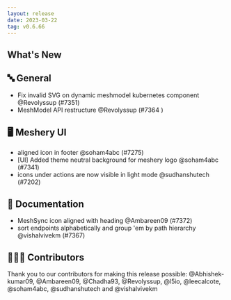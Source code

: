 ```yaml
---
layout: release
date: 2023-03-22
tag: v0.6.66
---
```


## What's New
## 🔤 General
- Fix invalid SVG on dynamic meshmodel kubernetes component @Revolyssup (#7351)
- MeshModel API restructure @Revolyssup (#7364 )
## 🖥 Meshery UI

- aligned icon in footer @soham4abc (#7275)
- [UI] Added theme neutral background for meshery logo @soham4abc (#7341)
- icons under actions are now visible in light mode @sudhanshutech (#7202)

## 📖 Documentation

- MeshSync icon aligned with heading @Ambareen09 (#7372)
- sort endpoints alphabetically and group 'em by path hierarchy @vishalvivekm (#7367)

## 👨🏽‍💻 Contributors

Thank you to our contributors for making this release possible:
@Abhishek-kumar09, @Ambareen09, @Chadha93, @Revolyssup, @l5io, @leecalcote, @soham4abc, @sudhanshutech and @vishalvivekm
